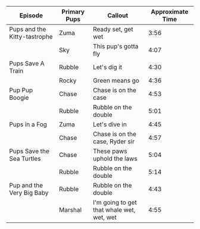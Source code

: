 | Episode                      | Primary Pups | Callout                                   | Approximate Time |
| -                            | -            | -                                         | - |
| Pups and the Kitty-tastrophe | Zuma         | Ready set, get wet                        | 3:56 |
|                              | Sky          | This pup's gotta fly                      | 4:07 |
| Pups Save A Train            | Rubble       | Let's dig it                              | 4:30 |
|                              | Rocky        | Green means go                            | 4:36 |
| Pup Pup Boogie               | Chase        | Chase is on the case                      | 4:53 |
|                              | Rubble       | Rubble on the double                      | 5:01 |
| Pups in a Fog                | Zuma         | Let's dive in                             | 4:45 |
|                              | Chase        | Chase is on the case, Ryder sir           | 4:57 |
| Pups Save the Sea Turtles    | Chase        | These paws uphold the laws                | 5:04 |
|                              | Rubble       | Rubble on the double                      | 5:14 |
| Pup and the Very Big Baby    | Rubble       | Rubble on the double                      | 4:43 |
|                              | Marshal      | I'm going to get that whale wet, wet, wet | 4:55 |
